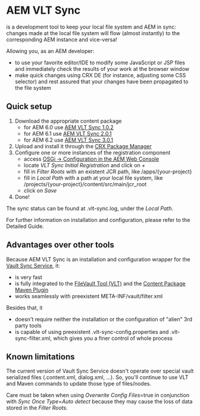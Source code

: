 # AEM VLT Sync

is a development tool to keep your local file system and AEM in sync: changes made at the local file system will flow (almost instantly) to the corresponding AEM instance and vice-versa!

Allowing you, as an AEM developer:

- to use your favorite editor/IDE to modify some JavaScript or JSP files and immediately check the results of your work at the browser window
- make quick changes using CRX DE (for instance, adjusting some CSS selector) and rest assured that your changes have been propagated to the file system


## Quick setup

1. Download the appropriate content package
   * for AEM 6.0 use [AEM VLT Sync 1.0.2](https://github.com/daniel-lima/aem-vltsync/releases/download/aem-vltsync-1.0.2/vltsync-content-1.0.2.zip)
   * for AEM 6.1 use [AEM VLT Sync 2.0.1](https://github.com/daniel-lima/aem-vltsync/releases/download/aem-vltsync-2.0.1/vltsync-content-2.0.1.zip)
   * for AEM 6.2 use [AEM VLT Sync 3.0.1](https://github.com/daniel-lima/aem-vltsync/releases/download/aem-vltsync-3.0.1/vltsync-content-3.0.1.zip)
2. Upload and install it through the [CRX Package Manager](http://localhost:4502/crx/packmgr/index.jsp)
3. Configure one or more instances of the registration component
   * access [OSGi -> Configuration in the AEM Web Console](http://localhost:4502/system/console/configMgr)
   * locate *VLT Sync Initial Registration* and click on *+*
   * fill in *Filter Roots* with an existent JCR path, like /apps/{your-project}
   * fill in *Local Path* with a path at your local file system, like /projects/{your-project}/content/src/main/jcr_root 
   * click on *Save*
4. Done!
   
The sync status can be found at .vlt-sync.log, under the *Local Path*.

For further information on installation and configuration, please refer to the Detailed Guide.


## Advantages over other tools

Because AEM VLT Sync is an installation and configuration wrapper for the [Vault Sync Service](http://jackrabbit.apache.org/filevault/usage.html#Vault_Sync), it:

* is very fast
* is fully integrated to the [FileVault Tool (VLT)](https://docs.adobe.com/docs/en/aem/6-0/develop/dev-tools/ht-vlttool.html?wcmmode=disabled) and the [Content Package Maven Plugin](https://docs.adobe.com/docs/en/aem/6-0/develop/dev-tools/vlt-mavenplugin.html?wcmmode=disabled)
* works seamlessly with preexistent META-INF/vault/filter.xml

Besides that, it

* doesn't require neither the installation or the configuration of "alien" 3rd party tools
* is capable of using preexistent .vlt-sync-config.properties and .vlt-sync-filter.xml, which gives you a finer control of whole process   
 
 
## Known limitations

The current version of Vault Sync Service doesn't operate over special vault serialized files (.content.xml, dialog.xml, ...). So, you'll continue to use VLT and Maven commands to update those type of files/nodes.
   
Care must be taken when using *Overwrite Config Files*=true in conjunction with *Sync Once Type*=*Auto detect* because they may cause the loss of data stored in the *Filter Roots*. 
